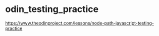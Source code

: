 # odin_testing_practice
https://www.theodinproject.com/lessons/node-path-javascript-testing-practice
